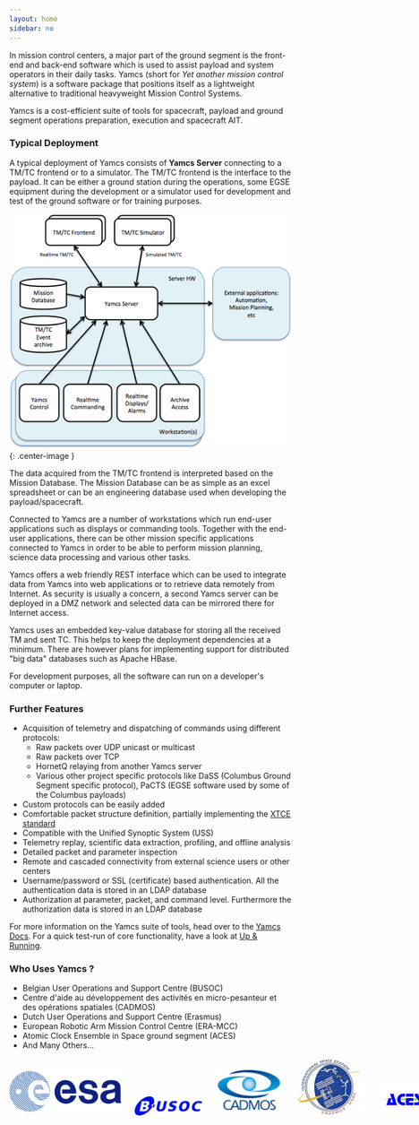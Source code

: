 ```yaml
---
layout: home
sidebar: no
---
```


In mission control centers, a major part of the ground segment is the front-end and back-end software which is used to assist payload and system operators in their daily tasks. Yamcs (short for *Yet another mission control system*) is a software package that positions itself as a lightweight alternative to traditional heavyweight Mission Control Systems.

Yamcs is a cost-efficient suite of tools for spacecraft, payload and ground segment operations preparation, execution and spacecraft AIT.

### Typical Deployment

A typical deployment of Yamcs consists of **Yamcs Server** connecting to a TM/TC frontend or to a simulator. The TM/TC frontend is the interface to the payload. It can be either a ground station during the operations, some EGSE equipment during the development or a simulator used for development and test of the ground software or for training purposes.

![Typical Deployment](/assets/main/typical-deployment.png){: .center-image }

The data acquired from the TM/TC frontend is interpreted based on the Mission Database. The Mission Database can be as simple as an excel spreadsheet or can be an engineering database used when developing the payload/spacecraft.

Connected to Yamcs are a number of workstations which run end-user applications such as displays or commanding tools. Together with the end-user applications, there can be other mission specific applications connected to Yamcs in order to be able to perform mission planning, science data processing and various other tasks.

Yamcs offers a web friendly REST interface which can be used to integrate data from Yamcs into web applications or to retrieve data remotely from Internet. As security is usually a concern, a second Yamcs server can be deployed in a DMZ network and selected data can be mirrored there for Internet access.

Yamcs uses an embedded key-value database for storing all the received TM and sent TC. This helps to keep the deployment dependencies at a minimum. There are however plans for implementing support for distributed "big data" databases such as Apache HBase.

For development purposes, all the software can run on a developer's computer or laptop.

### Further Features
* Acquisition of telemetry and dispatching of commands using different protocols:
    * Raw packets over UDP unicast or multicast
    * Raw packets over TCP
    * HornetQ relaying from another Yamcs server
    * Various other project specific protocols like DaSS (Columbus Ground Segment specific protocol), PaCTS (EGSE software used by some of the Columbus payloads)
* Custom protocols can be easily added
* Comfortable packet structure definition, partially implementing the [XTCE standard](http://www.xtce.org)
* Compatible with the Unified Synoptic System (USS)
* Telemetry replay, scientific data extraction, profiling, and offline analysis
* Detailed packet and parameter inspection
* Remote and cascaded connectivity from external science users or other centers
* Username/password or SSL (certificate) based authentication. All the authentication data is stored in an LDAP database
* Authorization at parameter, packet, and command level. Furthermore the authorization data is stored in an LDAP database


For more information on the Yamcs suite of tools, head over to the [Yamcs Docs](/docs/). For a quick test-run of core functionality, have a look at [Up & Running](/running/).

### Who Uses Yamcs ?
* Belgian User Operations and Support Centre (BUSOC)
* Centre d'aide au développement des activités en micro-pesanteur et des opérations spatiales (CADMOS)
* Dutch User Operations and Support Centre (Erasmus)
* European Robotic Arm Mission Control Centre (ERA-MCC)
* Atomic Clock Ensemble in Space ground segment (ACES)
* And Many Others...

<style>
#users {
    white-space: nowrap;
}
#users, img
{
  padding-right: 20px;
}
</style>
<div id="users">
<img src="/assets/users/esa.png" title="ESA" style="width: 200px;"/>
<img src="/assets/users/busoc.png" title="B.USOC" style="width: 120px;"/>
<img src="/assets/users/cadmos.gif" title="CADMOS" style="width: 120px;"/>
<img src="/assets/users/erasmus.jpg" title="ERASMUS" style="width: 120px;"/>
<img src="/assets/users/aces.png" title="ACES" style="width: 120px;"/>
</div>

